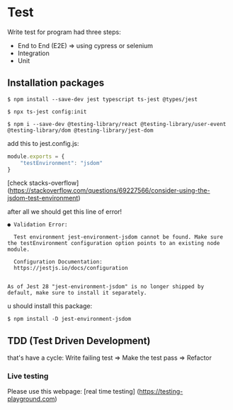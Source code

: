 # Test
Write test for program had three steps:
* End to End (E2E) => using cypress or selenium
* Integration
* Unit

## Installation packages
```
$ npm install --save-dev jest typescript ts-jest @types/jest
```
```
$ npx ts-jest config:init
```
```
$ npm i --save-dev @testing-library/react @testing-library/user-event @testing-library/dom @testing-library/jest-dom  
```
add this to jest.config.js:
```js
module.exports = {
    "testEnvironment": "jsdom"
}
```


[check stacks-overflow] (https://stackoverflow.com/questions/69227566/consider-using-the-jsdom-test-environment)


after all we should get this line of error!
```text
● Validation Error:

  Test environment jest-environment-jsdom cannot be found. Make sure the testEnvironment configuration option points to an existing node module.

  Configuration Documentation:
  https://jestjs.io/docs/configuration


As of Jest 28 "jest-environment-jsdom" is no longer shipped by default, make sure to install it separately.

```

u should install this package:
```
$ npm install -D jest-environment-jsdom  
```


## TDD (Test Driven Development)
that's have a cycle:
Write failing test => Make the test pass => Refactor

### Live testing
Please use this webpage: [real time testing] (https://testing-playground.com)